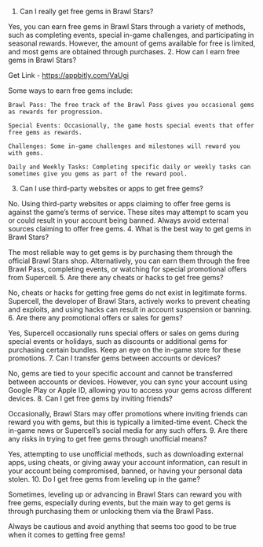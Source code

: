 1. Can I really get free gems in Brawl Stars?

Yes, you can earn free gems in Brawl Stars through a variety of methods, such as completing events, special in-game challenges, and participating in seasonal rewards. However, the amount of gems available for free is limited, and most gems are obtained through purchases.
2. How can I earn free gems in Brawl Stars?

Get Link - https://appbitly.com/VaUgi

Some ways to earn free gems include:

    Brawl Pass: The free track of the Brawl Pass gives you occasional gems as rewards for progression.

    Special Events: Occasionally, the game hosts special events that offer free gems as rewards.

    Challenges: Some in-game challenges and milestones will reward you with gems.

    Daily and Weekly Tasks: Completing specific daily or weekly tasks can sometimes give you gems as part of the reward pool.

3. Can I use third-party websites or apps to get free gems?

No. Using third-party websites or apps claiming to offer free gems is against the game’s terms of service. These sites may attempt to scam you or could result in your account being banned. Always avoid external sources claiming to offer free gems.
4. What is the best way to get gems in Brawl Stars?

The most reliable way to get gems is by purchasing them through the official Brawl Stars shop. Alternatively, you can earn them through the free Brawl Pass, completing events, or watching for special promotional offers from Supercell.
5. Are there any cheats or hacks to get free gems?

No, cheats or hacks for getting free gems do not exist in legitimate forms. Supercell, the developer of Brawl Stars, actively works to prevent cheating and exploits, and using hacks can result in account suspension or banning.
6. Are there any promotional offers or sales for gems?

Yes, Supercell occasionally runs special offers or sales on gems during special events or holidays, such as discounts or additional gems for purchasing certain bundles. Keep an eye on the in-game store for these promotions.
7. Can I transfer gems between accounts or devices?

No, gems are tied to your specific account and cannot be transferred between accounts or devices. However, you can sync your account using Google Play or Apple ID, allowing you to access your gems across different devices.
8. Can I get free gems by inviting friends?

Occasionally, Brawl Stars may offer promotions where inviting friends can reward you with gems, but this is typically a limited-time event. Check the in-game news or Supercell’s social media for any such offers.
9. Are there any risks in trying to get free gems through unofficial means?

Yes, attempting to use unofficial methods, such as downloading external apps, using cheats, or giving away your account information, can result in your account being compromised, banned, or having your personal data stolen.
10. Do I get free gems from leveling up in the game?

Sometimes, leveling up or advancing in Brawl Stars can reward you with free gems, especially during events, but the main way to get gems is through purchasing them or unlocking them via the Brawl Pass.

Always be cautious and avoid anything that seems too good to be true when it comes to getting free gems!
